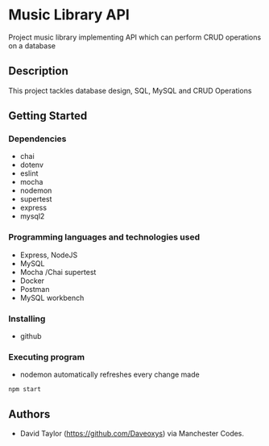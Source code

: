 # Music Library API

Project music library implementing API which can perform CRUD operations on a database

## Description

This project tackles database design, SQL, MySQL and CRUD Operations

## Getting Started

### Dependencies

- chai
- dotenv
- eslint
- mocha
- nodemon
- supertest
- express
- mysql2

### Programming languages and technologies used 

- Express, NodeJS
- MySQL
- Mocha /Chai supertest
- Docker
- Postman
- MySQL workbench

### Installing

- github

### Executing program

- nodemon automatically refreshes every change made

```
npm start
```

## Authors

- David Taylor (https://github.com/Daveoxys) via Manchester Codes.

